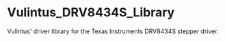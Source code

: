 # Vulintus_DRV8434S_Library
Vulintus' driver library for the Texas Instruments DRV8434S stepper driver.
